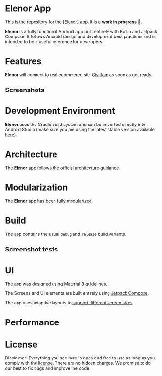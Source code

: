 


Elenor App
==================


This is the repository for the [Elenor]
app. It is a **work in progress** 🚧.

**Elenor** is a fully functional Android app built entirely with Kotlin and Jetpack Compose. It
follows Android design and development best practices and is intended to be a useful reference
for developers. 


# Features

**Elenor** will connect to real ecommerce site [Civilfam](https://civilfam.com/) as soon as got ready.


## Screenshots


# Development Environment

**Elenor** uses the Gradle build system and can be imported directly into Android Studio (make sure you are using the latest stable version available [here](https://developer.android.com/studio)). 






# Architecture

The **Elenor** app follows the
[official architecture guidance](https://developer.android.com/topic/architecture) 


# Modularization

The **Elenor** app has been fully modularized.

# Build

The app contains the usual `debug` and `release` build variants. 








## Screenshot tests



# UI
The app was designed using [Material 3 guidelines](https://m3.material.io/). 

The Screens and UI elements are built entirely using [Jetpack Compose](https://developer.android.com/jetpack/compose). 



The app uses adaptive layouts to
[support different screen sizes](https://developer.android.com/guide/topics/large-screens/support-different-screen-sizes).


# Performance


# License

Disclaimer: Everything you see here is open and free to use as long as you comply with the [license](https://github.com/fanimoHub/Elenor/blob/master/LICENSE). There are no hidden charges. We promise to do our best to fix bugs and improve the code.

